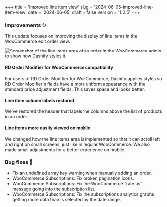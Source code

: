+++
title = 'Improved line item view'
slug = '2024-06-05-improved-line-item-view'
date = '2024-06-05'
draft = false
version = '1.2.5'
+++

### Improvements ✨

This update focuses on improving the display of line items in the WooCommerce edit order view.

![Screenshot of the line items area of an order in the WooCommerce admin to show how Dashify styles it.](/releases/2024-06-05-improved-line-item-view/line-items.png)

#### RD Order Modifier for WooCommerce compatibility

For users of RD Order Modifier for WooCommerce, Dashify applies styles so RD Order Modifier's fields have a more uniform appearance with the standard price adjustment fields. This saves space and looks better.

#### Line item column labels restored

We’ve restored the header that labels the columns above the list of products in an order.

#### Line items more easily viewed on mobile

We changed how the line items area is implemented so that it can scroll left and right on small screens, just like in regular WooCommerce. We also made small adjustments for a better experience on mobile.

### Bug fixes 🐞

- Fix an undefined array key warning when manually adding an order.
- WooCommerce Subscriptions: Fix broken pagination icons.
- WooCommerce Subscriptions: Fix the WooCommerce “rate us” message going into the subscription list.
- WooCommerce Subscriptions: Fix the subscriptions analytics graphs getting more data than is selected by the date range.
